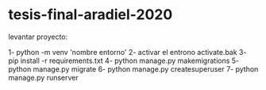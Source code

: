 # tesis-final-aradiel-2020
levantar proyecto:

1- python -m venv 'nombre entorno'
2- activar el entrono activate.bak
3- pip install -r requirements.txt
4- python manage.py makemigrations
5- python manage.py migrate
6- python manage.py createsuperuser
7- python manage.py runserver